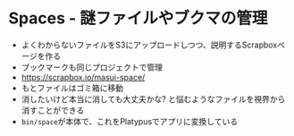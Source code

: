 <h1>Spaces - 謎ファイルやブクマの管理</h1>

<ul>
  <li>よくわからないファイルをS3にアップロードしつつ、説明するScrapboxページを作る</li>
  <li>ブックマークも同じプロジェクトで管理</li>
  <li><a href="https://scrapbox.io/masui-space/">https://scrapbox.io/masui-space/</a>
  <li>もとファイルはゴミ箱に移動</li>
  <li>消したいけど本当に消しても大丈夫かな? と悩むようなファイルを視界から消すことができる</li>
  <li><code>bin/space</code>が本体で、これをPlatypusでアプリに変換している</li>
</ul>
